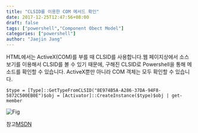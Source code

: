 ```yaml
---
title: "CLSID를 이용한 COM 메서드 확인"
date: 2017-12-25T12:47:56+08:00
draft: false
tags: ["powershell","Component Obect Model"]
categories: ["powershell"]
author: "Jaejin Jang"
---
```


HTML에서는 ActiveX(COM)를 부를 때 CLSID를 사용합니다.웹 페이지상에서 소스 보기를 이용해서 CLSID를 볼 수 있기 때문에, 
구해진 CLSID로 Powershell을 통해 메소드를 확인할 수 있습니다.
ActiveX뿐만 아니라 COM 객체는 모두 확인할 수 있습니다.

```
$type = [Type]::GetTypeFromCLSID("8E974B5A-A286-37DA-94F8-5872C500EB0E")$obj = [Activator]::CreateInstance($type)$obj | get-member
```

![Fig](/ps1_1.jpg "ps1_1.jpg")

참고[MSDN](https://msdn.microsoft.com/en-us/library/ms952644.aspxhttp://hyunmini.tistory.com/105https://www.vistax64.com/powershell/60455-can-i-use-uuid-new-object-comobject.html)
